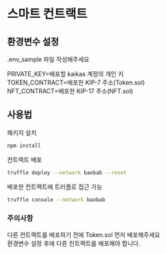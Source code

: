 # 스마트 컨트랙트

## 환경변수 설정
.env_sample 파일 작성해주세요

PRIVATE_KEY=배포할 kaikas 계정의 개인 키<br>
TOKEN_CONTRACT=배포한 KIP-7 주소(Token.sol)<br>
NFT_CONTRACT=배포한 KIP-17 주소(NFT.sol)

## 사용법
패키지 설치
```bash
npm install
```
컨트랙트 배포
```bash
truffle deploy --network baobab --reset
```
배포한 컨트랙트에 트러플로 접근 가능
```bash
truffle console --network baobab
```
### 주의사항

다른 컨트랙트를 배포하기 전에 Token.sol 먼저 배포해주세요<br>
환경변수 설정 후에 다른 컨트랙트를 배포해야 합니다.
